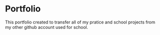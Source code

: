 # Portfolio
This portfolio created to transfer all of my pratice and school projects from my other github account used for school.
